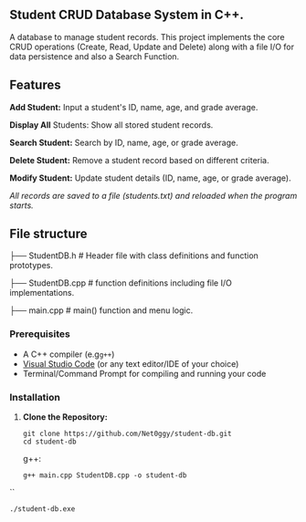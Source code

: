 ## Student CRUD Database  System in C++.
A database to manage student records.  This project implements the core CRUD operations (Create, Read, Update and Delete) along with a file I/O for data persistence and also a Search Function. 

## Features
**Add Student:** Input a student's ID, name, age, and grade average.

**Display All** Students: Show all stored student records.

**Search Student:** Search by ID, name, age, or grade average.

**Delete Student:** Remove a student record based on different criteria.

**Modify Student:** Update student details (ID, name, age, or grade average).

*All records are saved to a file (students.txt) and reloaded when the program starts.*

## File structure
├── StudentDB.h # Header file with class definitions and function prototypes.

├── StudentDB.cpp #  function definitions including file I/O implementations.

├── main.cpp # main() function and menu logic.




### Prerequisites

- A C++ compiler (e.g`g++`)
- [Visual Studio Code](https://code.visualstudio.com/) (or any text editor/IDE of your choice)
- Terminal/Command Prompt for compiling and running your code

### Installation

1. **Clone the Repository:**

   ```
   git clone https://github.com/Net0ggy/student-db.git
   cd student-db
    ````
   
   g++:
   ```
   g++ main.cpp StudentDB.cpp -o student-db
``

```
./student-db.exe



